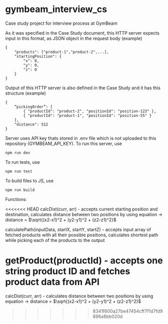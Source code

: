# gymbeam_interview_cs
Case study project for interview process at GymBeam

As it was specified in the Case Study document, this HTTP server expects input in this format, as JSON object in the request body (example)

    {
        "products": ["product-1","product-2",...],
        "startingPosition": {
            "x": 0,
            "y": 0,
            "z": 0
        }
    }

Output of this HTTP server is also defined in the Case Study and it has this structure (example)

    { 
        “pickingOrder”: [
            { "productId": "product-2", "positionId": "position-123" }, 
            { "productId": "product-1", "positionId": "position-55" }
        ], 
        "distance": 512 
    }

Server uses API key thats stored in .env file which is not uploaded to this repository (GYMBEAM_API_KEY).
To run this server, use

    npm run dev

To run tests, use

    npm run test

To build files to JS, use

    npm run build

Functions:

<<<<<<< HEAD
calcDist(curr, arr) - accepts current starting position and destination, calculates distance between two positions by using equation -> distance = $\sqrt{(x2-x1)^2 + (y2-y1)^2 + (z2-z1)^2}$

calculatePath(inputData, startX, startY, startZ) - accepts input array of fetched products with all their possible positions, calculates shortest path while picking each of the products to the output

getProduct(productId) - accepts one string product ID and fetches product data from API
=======
calcDist(curr, arr) - calculates distance between two positions by using equation -> distance = $\sqrt{(x2-x1)^2 + (y2-y1)^2 + (z2-z1)^2}$ 
>>>>>>> 8341f600a27be47454cff7f1d7fd9896a8bb020d
